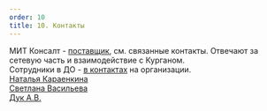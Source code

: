 ```yaml
---
order: 10
title: 10. Контакты
---
```


МИТ Консалт - [поставщик](https://support.sb-consult.ru/front/supplier.form.php?id=150), см. связанные контакты. Отвечают за сетевую часть и взаимодействие с Курганом.\
Сотрудники в ДО - [в контактах](https://support.sb-consult.ru/front/contact.php?is_deleted=0&as_map=0&criteria%5B0%5D%5Bfield%5D=80&criteria%5B0%5D%5Bsearchtype%5D=under&criteria%5B0%5D%5Bvalue%5D=247&search=%D0%9F%D0%BE%D0%B8%D1%81%D0%BA&itemtype=Contact&start=0) на организации.\
[Наталья Караенкина](https://support.sb-consult.ru/front/contact.form.php?id=298)\
[Светлана Васильева](https://support.sb-consult.ru/front/contact.form.php?id=299)\
[Дук А.В.](https://support.sb-consult.ru/front/contact.form.php?id=636)
